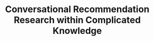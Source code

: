 ---
layout: page
title: Conversational Recommendation Research within Complicated Knowledge
description: NSFC 62272274 <br> 2023-2026, Sole PI
img:
importance: 1
category: 
---